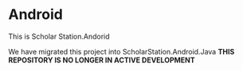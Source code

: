 # Android
This is Scholar Station.Andorid

We have migrated this project into ScholarStation.Android.Java __THIS REPOSITORY IS NO LONGER IN ACTIVE DEVELOPMENT__
